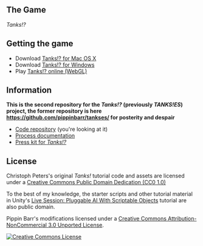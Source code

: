 ## The Game

_Tanks!?_

## Getting the game

* Download [Tanks!? for Mac OS X](https://github.com/pippinbarr/tanks-exclamation-mark-question-mark/releases/download/v1.0/tanks-exclamation-mark-question-mark-mac.zip)
* Download [Tanks!? for Windows](https://github.com/pippinbarr/tanks-exclamation-mark-question-mark/releases/download/v1.0/tanks-exclamation-mark-question-mark-windows.zip)
* Play [Tanks!? online (WebGL)](https://pippin.github.io/tanks-exclamation-mark-question-mark/)



## Information

__This is the second repository for the _Tanks!?_ (previously _TANKS!ES_) project, the former repository is here https://github.com/pippinbarr/tankses/ for posterity and despair__

* [Code repository](https://github.com/pippinbarr/tanks-exclamation-mark-question-mark/) (you're looking at it)
* [Process documentation](https://github.com/pippinbarr/tanks-exclamation-mark-question-mark/wiki)
* [Press kit for _Tanks!?_](https://github.com/pippinbarr/tanks-exclamation-mark-question-mark/tree/master/press)

## License

Christoph Peters's original _Tanks!_ tutorial code and assets are licensed under a [Creative Commons Public Domain Dedication (CC0 1.0)](https://creativecommons.org/publicdomain/zero/1.0/)

To the best of my knowledge, the starter scripts and other tutorial material in Unity's [Live Session: Pluggable AI With Scriptable Objects](https://unity3d.com/learn/tutorials/topics/navigation/intro-and-session-goals?playlist=17105) tutorial are also public domain.

Pippin Barr's modifications licensed under a [Creative Commons Attribution-NonCommercial 3.0 Unported License](http://creativecommons.org/licenses/by-nc/3.0/).

<a rel="license" href="http://creativecommons.org/licenses/by-nc/3.0/"><img alt="Creative Commons License" style="border-width:0" src="https://i.creativecommons.org/l/by-nc/3.0/88x31.png" /></a>
